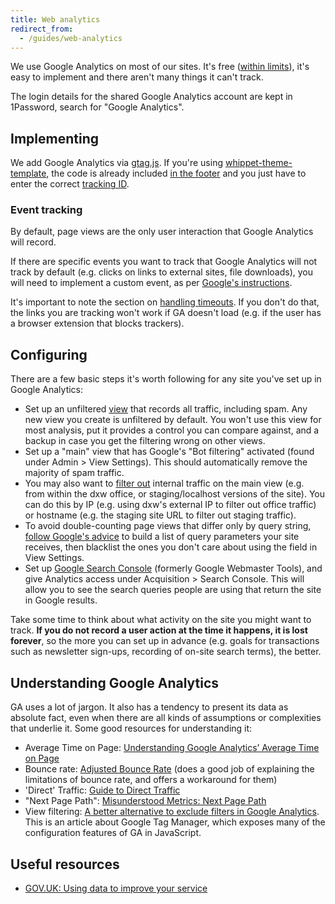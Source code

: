```yaml
---
title: Web analytics
redirect_from:
  - /guides/web-analytics
---
```

We use Google Analytics on most of our sites. It's free
([within limits](https://support.google.com/analytics/answer/1070983?hl=en)),
it's easy to implement and there aren't many things it can't track.

The login details for the shared Google Analytics account are kept in 1Password,
search for "Google Analytics".

## Implementing

We add Google Analytics via
[gtag.js](https://developers.google.com/analytics/devguides/collection/gtagjs/).
If you're using
[whippet-theme-template](https://github.com/dxw/whippet-theme-template), the
code is already included
[in the footer](https://github.com/dxw/whippet-theme-template/blob/master/app/Theme/Analytics.php)
and you just have to enter the correct
[tracking ID](https://support.google.com/analytics/answer/1008080?hl=en).

### Event tracking

By default, page views are the only user interaction that Google Analytics will
record.

If there are specific events you want to track that Google Analytics will not
track by default (e.g. clicks on links to external sites, file downloads), you
will need to implement a custom event, as per
[Google's instructions](https://developers.google.com/analytics/devguides/collection/gtagjs/sending-data).

It's important to note the section on
[handling timeouts](https://developers.google.com/analytics/devguides/collection/gtagjs/sending-data#handle_timeouts).
If you don't do that, the links you are tracking won't work if GA doesn't load
(e.g. if the user has a browser extension that blocks trackers).

## Configuring

There are a few basic steps it's worth following for any site you've set up in
Google Analytics:

* Set up an unfiltered
  [view](https://support.google.com/analytics/answer/1009714?hl=en-GB&ref_topic=6014102)
  that records all traffic, including spam. Any new view you create is
  unfiltered by default. You won't use this view for most analysis, put it
  provides a control you can compare against, and a backup in case you get the
  filtering wrong on other views.
* Set up a "main" view that has Google's "Bot filtering" activated (found under
  Admin > View Settings). This should automatically remove the majority of spam
  traffic.
* You may also want to
  [filter out](https://support.google.com/analytics/answer/1033162?hl=en)
  internal traffic on the main view (e.g. from within the dxw office, or
  staging/localhost versions of the site). You can do this by IP (e.g. using
  dxw's external IP to filter out office traffic) or hostname (e.g. the staging
  site URL to filter out staging traffic).
* To avoid double-counting page views that differ only by query string,
  [follow Google's advice](https://support.google.com/analytics/answer/1009671?hl=en)
  to build a list of query parameters your site receives, then blacklist the
  ones you don't care about using the field in View Settings.
* Set up [Google Search Console](https://search.google.com/search-console/about)
  (formerly Google Webmaster Tools), and give Analytics access under
  Acquisition > Search Console. This will allow you to see the search queries
  people are using that return the site in Google results.

Take some time to think about what activity on the site you might want to track.
**If you do not record a user action at the time it happens, it is lost
forever**, so the more you can set up in advance (e.g. goals for transactions
such as newsletter sign-ups, recording of on-site search terms), the better.

## Understanding Google Analytics

GA uses a lot of jargon. It also has a tendency to present its data as absolute
fact, even when there are all kinds of assumptions or complexities that underlie
it. Some good resources for understanding it:

* Average Time on Page:
  [Understanding Google Analytics’ Average Time on Page](https://blog.quiet.ly/insights/understanding-google-analytics-average-time-on-page/)
* Bounce rate: [Adjusted Bounce Rate](https://moz.com/blog/adjusted-bounce-rate)
  (does a good job of explaining the limitations of bounce rate, and offers a
  workaround for them)
* 'Direct' Traffic:
  [Guide to Direct Traffic](https://moz.com/blog/guide-to-direct-traffic-google-analytics)
* "Next Page Path":
  [Misunderstood Metrics: Next Page Path](https://help.analyticsedge.com/googleanalytics/misunderstood-metrics-next-page-path/)
* View filtering:
  [A better alternative to exclude filters in Google Analytics](https://www.lunametrics.com/blog/2017/08/10/a-better-alternative-to-exclude-filters-in-google-analytics/).
  This is an article about Google Tag Manager, which exposes many of the
  configuration features of GA in JavaScript.

## Useful resources

* [GOV.UK: Using data to improve your service](https://www.gov.uk/service-manual/measuring-success/using-data-to-improve-your-service-an-introduction)